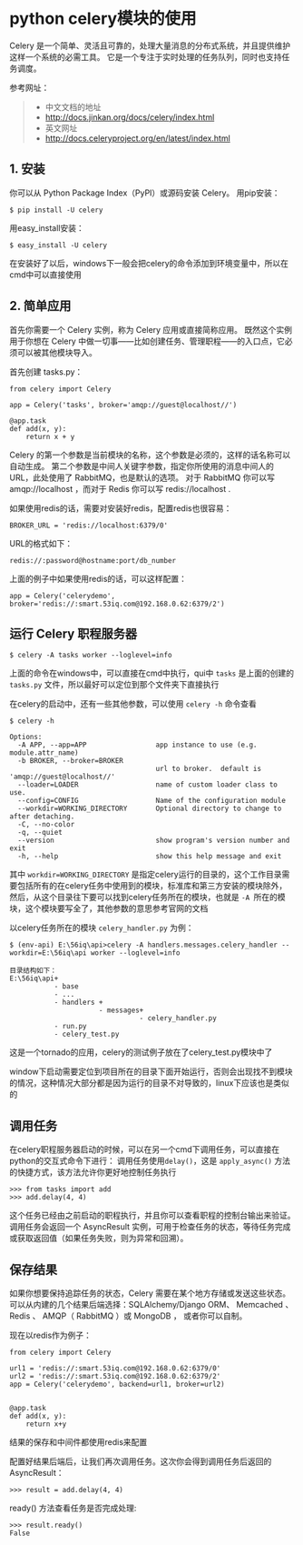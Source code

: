 # python celery模块的使用

Celery 是一个简单、灵活且可靠的，处理大量消息的分布式系统，并且提供维护这样一个系统的必需工具。
它是一个专注于实时处理的任务队列，同时也支持任务调度。

参考网址：
>* 中文文档的地址
>* http://docs.jinkan.org/docs/celery/index.html
>* 英文网址
>* http://docs.celeryproject.org/en/latest/index.html

## 1. 安装
你可以从 Python Package Index（PyPI）或源码安装 Celery。
用pip安装：

    $ pip install -U celery
用easy_install安装：

    $ easy_install -U celery
    
在安装好了以后，windows下一般会把celery的命令添加到环境变量中，所以在cmd中可以直接使用

## 2. 简单应用
首先你需要一个 Celery 实例，称为 Celery 应用或直接简称应用。
既然这个实例用于你想在 Celery 中做一切事——比如创建任务、管理职程——的入口点，它必须可以被其他模块导入。

首先创建 tasks.py：

    from celery import Celery
    
    app = Celery('tasks', broker='amqp://guest@localhost//')
    
    @app.task
    def add(x, y):
        return x + y
        
Celery 的第一个参数是当前模块的名称，这个参数是必须的，这样的话名称可以自动生成。
第二个参数是中间人关键字参数，指定你所使用的消息中间人的 URL，此处使用了 RabbitMQ，也是默认的选项。
对于 RabbitMQ 你可以写 amqp://localhost ，而对于 Redis 你可以写 redis://localhost .

如果使用redis的话，需要对安装好redis，配置redis也很容易：

    BROKER_URL = 'redis://localhost:6379/0'
URL的格式如下：

    redis://:password@hostname:port/db_number

上面的例子中如果使用redis的话，可以这样配置：

    app = Celery('celerydemo', broker='redis://:smart.53iq.com@192.168.0.62:6379/2')
    
## 运行 Celery 职程服务器
    $ celery -A tasks worker --loglevel=info
上面的命令在windows中，可以直接在cmd中执行，qui中 `tasks` 是上面的创建的 `tasks.py` 文件，所以最好可以定位到那个文件夹下直接执行

在celery的启动中，还有一些其他参数，可以使用 `celery -h` 命令查看
    
    $ celery -h
    
    Options:
      -A APP, --app=APP                 app instance to use (e.g. module.attr_name)
      -b BROKER, --broker=BROKER
                                        url to broker.  default is 'amqp://guest@localhost//'
      --loader=LOADER                   name of custom loader class to use.
      --config=CONFIG                   Name of the configuration module
      --workdir=WORKING_DIRECTORY       Optional directory to change to after detaching.
      -C, --no-color
      -q, --quiet
      --version                         show program's version number and exit
      -h, --help                        show this help message and exit

其中 `workdir=WORKING_DIRECTORY` 是指定celery运行的目录的，这个工作目录需要包括所有的在celery任务中使用到的模块，标准库和第三方安装的模块除外，
然后，从这个目录往下要可以找到celery任务所在的模块，也就是 `-A `所在的模块，这个模块要写全了，其他参数的意思参考官网的文档

以celery任务所在的模块 `celery_handler.py` 为例：
    
    $ (env-api) E:\56iq\api>celery -A handlers.messages.celery_handler --workdir=E:\56iq\api worker --loglevel=info
    
    目录结构如下：
    E:\56iq\api+
               - base
               - ...
               - handlers +
                          - messages+
                                    - celery_handler.py
               - run.py
               - celery_test.py
     
这是一个tornado的应用，celery的测试例子放在了celery_test.py模块中了

window下启动需要定位到项目所在的目录下面开始运行，否则会出现找不到模块的情况，这种情况大部分都是因为运行的目录不对导致的，linux下应该也是类似的


## 调用任务
在celery职程服务器启动的时候，可以在另一个cmd下调用任务，可以直接在python的交互式命令下进行：
调用任务使用`delay()`，这是 `apply_async()` 方法的快捷方式，该方法允许你更好地控制任务执行

    >>> from tasks import add
    >>> add.delay(4, 4)
    
这个任务已经由之前启动的职程执行，并且你可以查看职程的控制台输出来验证。
调用任务会返回一个 AsyncResult 实例，可用于检查任务的状态，等待任务完成或获取返回值（如果任务失败，则为异常和回溯）。


## 保存结果
如果你想要保持追踪任务的状态，Celery 需要在某个地方存储或发送这些状态。可以从内建的几个结果后端选择：SQLAlchemy/Django ORM、 Memcached 、 
Redis 、 AMQP（ RabbitMQ ）或 MongoDB ， 或者你可以自制。

现在以redis作为例子：

    from celery import Celery
    
    url1 = 'redis://:smart.53iq.com@192.168.0.62:6379/0'
    url2 = 'redis://:smart.53iq.com@192.168.0.62:6379/2'
    app = Celery('celerydemo', backend=url1, broker=url2)
    
    
    @app.task
    def add(x, y):
        return x+y

结果的保存和中间件都使用redis来配置

配置好结果后端后，让我们再次调用任务。这次你会得到调用任务后返回的 AsyncResult：

    >>> result = add.delay(4, 4)
ready() 方法查看任务是否完成处理:
    
    >>> result.ready()
    False


